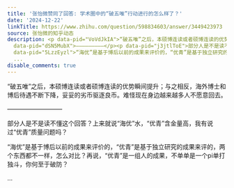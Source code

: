 ```yaml
---
title: '张怡微赞同了回答: 学术圈中的“破五唯”行动进行的怎么样了？'
date: '2024-12-22'
linkTitle: https://www.zhihu.com/question/598834603/answer/3449423973
source: 张怡微的知乎动态
description: <p data-pid="VoVdJkIA">“破五唯”之后，本硕博连读或者硕博连读的优势瞬间提升；与之相反，海外博士和博后待遇不断下降，妥妥的劣币驱逐良币。难怪现在身边越来越多人不愿意回去。</p><p
  data-pid="dSN5MubX">—————————</p><p data-pid="j3jtlToE">部分人是不是读不懂这个回答？上来就说“海优”水，“优青”含金量高，我有说过“优青”质量问题吗？</p><p
  data-pid="5LzzEyzl">“海优”是基于博后以前的成果来评价的，“优青”是基于独立研究的成果来评的，两个东西都不一样，怎么对比？再说，“优青”是一组人的成果，不单单是一个pi单打独斗，你何至于破防？</p>
  ...
disable_comments: true
---
```

<p data-pid="VoVdJkIA">“破五唯”之后，本硕博连读或者硕博连读的优势瞬间提升；与之相反，海外博士和博后待遇不断下降，妥妥的劣币驱逐良币。难怪现在身边越来越多人不愿意回去。</p><p data-pid="dSN5MubX">—————————</p><p data-pid="j3jtlToE">部分人是不是读不懂这个回答？上来就说“海优”水，“优青”含金量高，我有说过“优青”质量问题吗？</p><p data-pid="5LzzEyzl">“海优”是基于博后以前的成果来评价的，“优青”是基于独立研究的成果来评的，两个东西都不一样，怎么对比？再说，“优青”是一组人的成果，不单单是一个pi单打独斗，你何至于破防？</p> ...
